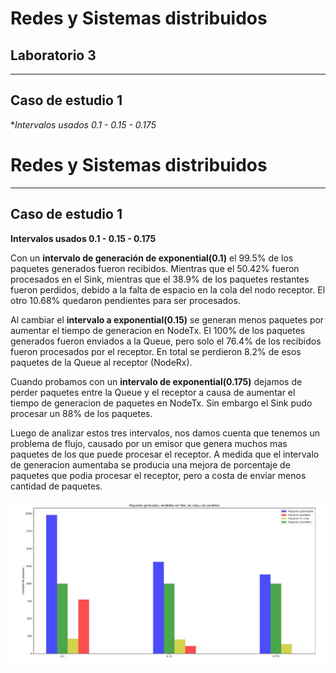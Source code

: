 # Redes y Sistemas distribuidos

## Laboratorio 3
----
## Caso de estudio 1


**Intervalos usados 0.1 - 0.15 - 0.175*

# Redes y Sistemas distribuidos

----
## Caso de estudio 1


**Intervalos usados 0.1 - 0.15 - 0.175**

  Con un **intervalo de generación de exponential(0.1)** el 99.5% de los paquetes generados fueron recibidos. Mientras que el 50.42% fueron procesados en el Sink, mientras que el 38.9% de los paquetes restantes fueron perdidos, debido a la falta de espacio en la cola del nodo receptor.
El otro 10.68% quedaron pendientes para ser procesados.




Al cambiar el  **intervalo a exponential(0.15)** se generan menos paquetes por aumentar el tiempo de generacion en NodeTx. El 100% de los paquetes generados fueron enviados a la Queue, pero solo el 76.4% de los recibidos fueron procesados por el receptor. En total se perdieron 8.2% de esos paquetes de la Queue al receptor (NodeRx).


Cuando probamos con un **intervalo de exponential(0.175)** dejamos de perder paquetes entre la Queue y el receptor a causa de aumentar el tiempo de generacion de paquetes en NodeTx. Sin embargo el Sink pudo procesar un 88% de los paquetes.

Luego de analizar estos tres intervalos, nos damos cuenta que tenemos un problema de flujo, causado por un emisor que genera muchos mas paquetes de los que puede procesar el receptor.
A medida que el intervalo de generacion aumentaba se producia una mejora de porcentaje de paquetes que podia procesar el receptor, pero a costa de enviar menos cantidad de paquetes. 

![chart](./images/chart.jpeg)
